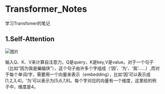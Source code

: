 # Transformer_Notes
学习Transfomer的笔记

## 1.Self-Attention

![图片](https://user-images.githubusercontent.com/126166790/222720335-bbcf8ce3-01cf-4ddc-9756-3d749c1aaa07.png)

输入Q、K、V来计算自注意力，Q是query，K是key,V是value。对于一个句子（比如“因为我是蝙蝠侠”），这个句子由许多个字组成（‘因’、‘为’、‘我’......）,而对于每个单词/字，需要用一个向量来表示（embedding），比如‘因’可以表示成[1,2,3,4]，‘为’可以表示为[5,6,7,8]。每个字对应的向量有一个维度，这里给的例子中，维度是4。

